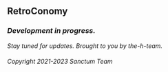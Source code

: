 ## RetroConomy

### _Development in progress._
_Stay tuned for updates. Brought to you by the-h-team._

###### Copyright 2021-2023 Sanctum Team
